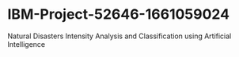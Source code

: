 # IBM-Project-52646-1661059024
Natural Disasters Intensity Analysis and Classification using Artificial Intelligence
